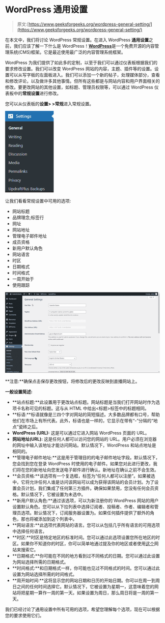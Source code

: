 # WordPress 通用设置

> 原文:[https://www.geeksforgeeks.org/wordpress-general-setting/](https://www.geeksforgeeks.org/wordpress-general-setting/)

在本文中，我们将讨论 WordPress 常规设置。在进入 WordPress **通用设置**之前，我们应该了解一下什么是 WordPress！[**<u>WordPress</u>**](https://www.geeksforgeeks.org/introduction-wordpress/)是一个免费开源的内容管理系统(CMS)框架。它是最近使用最广泛的内容管理系统框架。

WordPress 为我们提供了如此多的定制，以至于我们可以通过仪表板根据我们的要求修改设置。我们可以改变 WordPress 网站的内容，主题、插件等的设置。设置可以从写字板的左面板进入。我们可以添加一个新的帖子，处理媒体部分，查看和修改评论，以及做许多其他事情。但所有这些都是与网站内容和用户界面相关的修改。要更改网站的其他设置，如标题、管理员权限等，可以通过 WordPress 仪表板中的**常规设置**进行修改。

您可以从仪表板的**设置> >常规**进入常规设置。

![](img/edfeb4b468bcde083e4ff2dbcee269ae.png)

让我们看看常规设置中可用的选项:

*   网站标题
*   品牌理念;标签行
*   网址
*   网站地址
*   管理电子邮件地址
*   成员资格
*   新用户默认角色
*   网站语言
*   时区
*   日期格式
*   时间格式
*   一周开始于
*   使用跟踪

![](img/4d8ad3a69f44f5e18bd9fae88a60badd.png)

**注意:**确保点击保存更改按钮，将修改后的更改反映到直播网站上。

**一般设置简述:**

*   **站点标题:**此设置用于更改站点标题。网站标题是当我们打开网站时作为选项卡名称可见的标题。这与从 HTML 中给出<标题>标签中的标题相同。
*   **标语:**标语就像是三四个字对网站的简短描述。大多数品牌都有口号，帮助他们在市场上有所代表。此外，标语也是一样的，它显示在带有“-”分隔的“地点”瓷砖之后。
*   **WordPress (URL):** 这是可以通过它进入网站 WordPress 页面的 URL。
*   **网站地址(URL):** 这是任何人都可以访问您的网站的 URL。用户必须在浏览器的网址中输入该地址才能访问网站。默认情况下，WordPress 和站点地址是相同的。
*   **管理电子邮件地址:**这是用于管理目的的电子邮件地址字段。默认情况下，您会找到您在登录 WordPress 时使用的电子邮件。如果您对此进行更改，我们将在您的新地址向您发送电子邮件进行确认。新地址在确认之前不会生效。
*   **会员资格:**该选项有一个复选框，标签为“任何人都可以注册”。如果被选中，它将允许任何人谁是访问该网站可以成为获得该网站的会员计划。为了设置会员计划，我们集成了任何第三方插件。确保如果禁用，您没有任何会员资格。默认情况下，它被设置为未选中。
*   **新用户默认角色:**通过该选项，可以为新注册你的 WordPress 网站的用户设置默认角色。您可以从下拉列表中选择订阅者、投稿者、作者、编辑者和管理员选项。默认情况下，订阅服务器设置为。如果任何插件提供了额外的角色，那也将被添加到这个列表中。
*   **网站语言:**此选项代表网站的语言。您可以从包括几乎所有语言的可用选项中选择任何语言。
*   **时区:**时区是特定地区的标准时间。您可以通过此选项设置您所在地区的时区。如果你不知道你的时区，你可以简单地通过提及你的地区或者使用[这个](https://www.timeanddate.com/time/map/)网站来搜索它。
*   **日期格式:**你可能在不同的地方看到过不同格式的日期。您可以通过此设置为网站选择所需的日期格式。
*   **时间格式:**和日期格式一样，你可能也见过不同格式的时间。您可以通过此设置为网站选择所需的时间格式。
*   **周开始时间:**这将显示您的网站日期和日历的开始日期。你可以在周一到周日之间的任何时间选择它。默认情况下，它被设置为星期一，这意味着您的网站将把星期一算作一周的第一天。如果设置为周日，那么周日将是一周的第一天。

我们已经讨论了通用设置中所有可用的选项，希望您理解每个选项，现在可以根据您的要求使用它们。